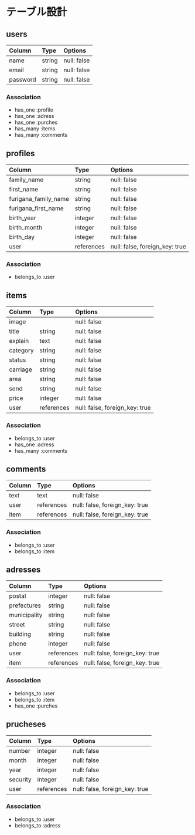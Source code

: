 # テーブル設計

## users

| Column   | Type   | Options     |
|:---------|:-------|:------------|
| name     | string | null: false |
| email    | string | null: false |
| password | string | null: false |

### Association
- has_one :profile
- has_one :adress
- has_one :purches
- has_many :items
- has_many :comments

## profiles

| Column               | Type       | Options                        |
|:---------------------|:-----------|:-------------------------------|
| family_name          | string     | null: false                    |
| first_name           | string     | null: false                    |
| furigana_family_name | string     | null: false                    |
| furigana_first_name  | string     | null: false                    |
| birth_year           | integer    | null: false                    |
| birth_month          | integer    | null: false                    |
| birth_day            | integer    | null: false                    |
| user                 | references | null: false, foreign_key: true |

### Association
- belongs_to :user

## items

| Column   | Type       | Options                        |
|:---------|:-----------|:-------------------------------|
| image    |            | null: false                    |
| title    | string     | null: false                    |
| explain  | text       | null: false                    |
| category | string     | null: false                    |
| status   | string     | null: false                    |
| carriage | string     | null: false                    |
| area     | string     | null: false                    |
| send     | string     | null: false                    |
| price    | integer    | null: false                    |
| user     | references | null: false, foreign_key: true |

### Association

- belongs_to :user
- has_one :adress
- has_many :comments

## comments

| Column | Type       | Options                        |
|:-------|:-----------|:-------------------------------|
| text   | text       | null: false                    |
| user   | references | null: false, foreign_key: true |
| item   | references | null: false, foreign_key: true |

### Association

- belongs_to :user
- belongs_to :item

## adresses

| Column        | Type       | Options                        |
|:--------------|:-----------|:-------------------------------|
| postal        | integer    | null: false                    |
| prefectures   | string     | null: false                    |
| municipality  | string     | null: false                    |
| street        | string     | null: false                    |
| building      | string     | null: false                    |
| phone         | integer    | null: false                    |
| user          | references | null: false, foreign_key: true |
| item          | references | null: false, foreign_key: true |

### Association

- belongs_to :user
- belongs_to :item
- has_one :purches

## prucheses

| Column   | Type       | Options                        |
|:---------|:-----------|:-------------------------------|
| number   | integer    | null: false                    |
| month    | integer    | null: false                    |
| year     | integer    | null: false                    |
| security | integer    | null: false                    |
| user     | references | null: false, foreign_key: true |

### Association

- belongs_to :user
- belongs_to :adress
